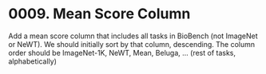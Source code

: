 # 0009. Mean Score Column

Add a mean score column that includes all tasks in BioBench (not ImageNet or NeWT).
We should initially sort by that column, descending.
The column order should be ImageNet-1K, NeWT, Mean, Beluga, ... (rest of tasks, alphabetically)
